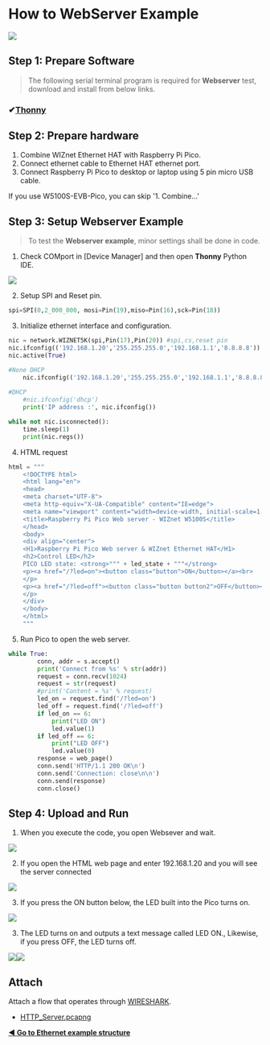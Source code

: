 # How to WebServer Example

![][link-http]


## Step 1: Prepare Software

> The following serial terminal program is required for **Webserver** test, download and install from below links.

### &#10004;[**Thonny**][link-thonny]




## Step 2: Prepare hardware

1. Combine WIZnet Ethernet HAT with Raspberry Pi Pico.
2. Connect ethernet cable to Ethernet HAT ethernet port.
3. Connect Raspberry Pi Pico to desktop or laptop using 5 pin micro USB cable.



If you use W5100S-EVB-Pico, you can skip '1. Combine...'



## Step 3: Setup Webserver Example

> To test the **Webserver example**, minor settings shall be done in code.

1. Check COMport in [Device Manager] and then open **Thonny** Python IDE.

![][link-thonny_http]

2. Setup SPI and Reset pin.

```python
spi=SPI(0,2_000_000, mosi=Pin(19),miso=Pin(16),sck=Pin(18))
```

3. Initialize ethernet interface and configuration.

```python
nic = network.WIZNET5K(spi,Pin(17),Pin(20)) #spi,cs,reset pin
nic.ifconfig(('192.168.1.20','255.255.255.0','192.168.1.1','8.8.8.8'))
nic.active(True)

#None DHCP
    nic.ifconfig(('192.168.1.20','255.255.255.0','192.168.1.1','8.8.8.8'))
    
#DHCP
    #nic.ifconfig('dhcp')
    print('IP address :', nic.ifconfig())

while not nic.isconnected():
    time.sleep(1)
    print(nic.regs())
```

4. HTML request

```python
html = """
    <!DOCTYPE html>
    <html lang="en">
    <head>
    <meta charset="UTF-8">
    <meta http-equiv="X-UA-Compatible" content="IE=edge">
    <meta name="viewport" content="width=device-width, initial-scale=1.0">
    <title>Raspberry Pi Pico Web server - WIZnet W5100S</title>
    </head>
    <body>
    <div align="center">
    <H1>Raspberry Pi Pico Web server & WIZnet Ethernet HAT</H1>
    <h2>Control LED</h2>
    PICO LED state: <strong>""" + led_state + """</strong>
    <p><a href="/?led=on"><button class="button">ON</button></a><br>
    </p>
    <p><a href="/?led=off"><button class="button button2">OFF</button></a><br>
    </p>
    </div>
    </body>
    </html>
    """
```

5. Run Pico to open the web server.

```python
while True:
        conn, addr = s.accept()
        print('Connect from %s' % str(addr))
        request = conn.recv(1024)
        request = str(request)
        #print('Content = %s' % request)
        led_on = request.find('/?led=on')
        led_off = request.find('/?led=off')
        if led_on == 6:
            print("LED ON")
            led.value(1)
        if led_off == 6:
            print("LED OFF")
            led.value(0)
        response = web_page()
        conn.send('HTTP/1.1 200 OK\n')
        conn.send('Connection: close\n\n')
        conn.send(response)
        conn.close()
```



## Step 4: Upload and Run

1. When you execute the code, you open Websever and wait.

![][link-webserver_1]

2. If you open the HTML web page and enter 192.168.1.20 and you will see the server connected

![][link-webserver_2]

3. If you press the ON button below, the LED built into the Pico turns on.

![][link-webserver_3]

3. The LED turns on and outputs a text message called LED ON., Likewise, if you press OFF, the LED turns off.

![][link-webserver_4]![][link-webserver_5]



## Attach

Attach a flow that operates through [WIRESHARK][link-wireshark].

- [HTTP_Server.pcapng](https://github.com/Wiznet/RP2040-HAT-MicroPython/blob/main/example/HTTP/HTTP_Server/HTTP_Server.pcapng)


 [**◀ Go to Ethernet example structure**](#ethernet_example_structure)



<!--
Link
-->

[link-thonny]: https://thonny.org/
[link-http]: https://github.com/Wiznet/RP2040-HAT-MicroPython/blob/main/static/images/HTTP/HTTP.png

[link-wireshark]: https://www.wireshark.org/#download



[link-thonny_http]: https://github.com/Wiznet/RP2040-HAT-MicroPython/blob/main/static/images/HTTP/Thonny_conf_1.png



[link-webserver_1]: https://github.com/Wiznet/RP2040-HAT-MicroPython/blob/main/static/images/HTTP/webserver_1.png
[link-webserver_2]: https://github.com/Wiznet/RP2040-HAT-MicroPython/blob/main/static/images/HTTP/webserver_2.png
[link-webserver_3]: https://github.com/Wiznet/RP2040-HAT-MicroPython/blob/main/static/images/HTTP/webserver_3.png
[link-webserver_4]: https://github.com/Wiznet/RP2040-HAT-MicroPython/blob/main/static/images/HTTP/webserver_4.png
[link-webserver_5]: https://github.com/Wiznet/RP2040-HAT-MicroPython/blob/main/static/images/HTTP/Webserver_6.jpg

